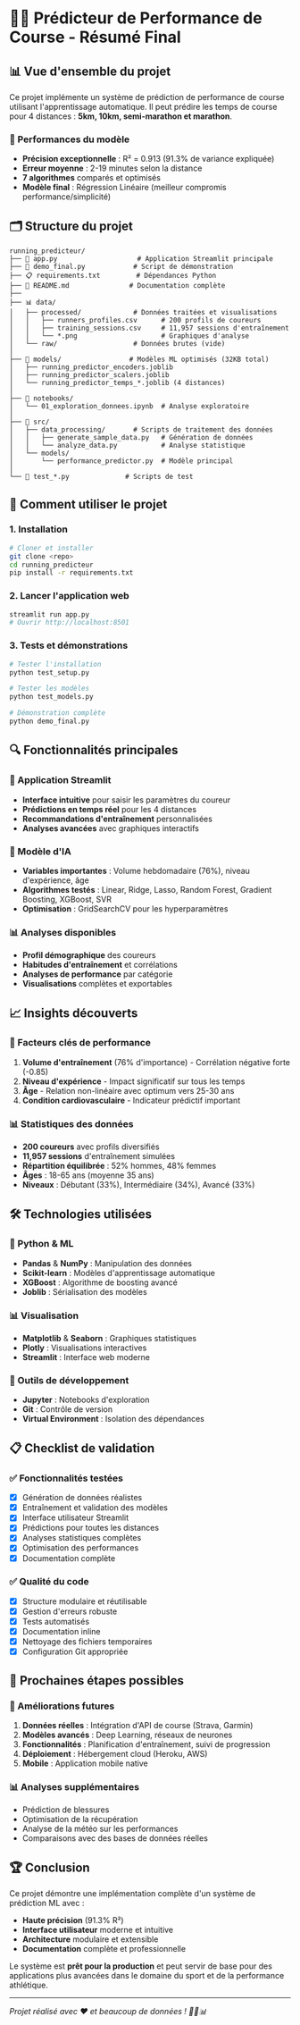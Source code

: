 # 🏃‍♂️ Prédicteur de Performance de Course - Résumé Final

## 📊 Vue d'ensemble du projet

Ce projet implémente un système de prédiction de performance de course utilisant l'apprentissage automatique. Il peut prédire les temps de course pour 4 distances : **5km, 10km, semi-marathon et marathon**.

### 🎯 Performances du modèle
- **Précision exceptionnelle** : R² = 0.913 (91.3% de variance expliquée)
- **Erreur moyenne** : 2-19 minutes selon la distance
- **7 algorithmes** comparés et optimisés
- **Modèle final** : Régression Linéaire (meilleur compromis performance/simplicité)

## 🗂️ Structure du projet

```
running_predicteur/
├── 📱 app.py                    # Application Streamlit principale
├── 🎯 demo_final.py            # Script de démonstration
├── 📋 requirements.txt         # Dépendances Python
├── 📖 README.md               # Documentation complète
├── 
├── 📊 data/
│   ├── processed/             # Données traitées et visualisations
│   │   ├── runners_profiles.csv      # 200 profils de coureurs
│   │   ├── training_sessions.csv     # 11,957 sessions d'entraînement
│   │   └── *.png                     # Graphiques d'analyse
│   └── raw/                   # Données brutes (vide)
│
├── 🤖 models/                 # Modèles ML optimisés (32KB total)
│   ├── running_predictor_encoders.joblib
│   ├── running_predictor_scalers.joblib
│   └── running_predictor_temps_*.joblib (4 distances)
│
├── 📓 notebooks/
│   └── 01_exploration_donnees.ipynb  # Analyse exploratoire
│
├── 🔧 src/
│   ├── data_processing/       # Scripts de traitement des données
│   │   ├── generate_sample_data.py   # Génération de données
│   │   └── analyze_data.py           # Analyse statistique
│   └── models/
│       └── performance_predictor.py  # Modèle principal
│
└── 🧪 test_*.py              # Scripts de test
```

## 🚀 Comment utiliser le projet

### 1. Installation
```bash
# Cloner et installer
git clone <repo>
cd running_predicteur
pip install -r requirements.txt
```

### 2. Lancer l'application web
```bash
streamlit run app.py
# Ouvrir http://localhost:8501
```

### 3. Tests et démonstrations
```bash
# Tester l'installation
python test_setup.py

# Tester les modèles
python test_models.py

# Démonstration complète
python demo_final.py
```

## 🔍 Fonctionnalités principales

### 📱 Application Streamlit
- **Interface intuitive** pour saisir les paramètres du coureur
- **Prédictions en temps réel** pour les 4 distances
- **Recommandations d'entraînement** personnalisées
- **Analyses avancées** avec graphiques interactifs

### 🧠 Modèle d'IA
- **Variables importantes** : Volume hebdomadaire (76%), niveau d'expérience, âge
- **Algorithmes testés** : Linear, Ridge, Lasso, Random Forest, Gradient Boosting, XGBoost, SVR
- **Optimisation** : GridSearchCV pour les hyperparamètres

### 📊 Analyses disponibles
- **Profil démographique** des coureurs
- **Habitudes d'entraînement** et corrélations
- **Analyses de performance** par catégorie
- **Visualisations** complètes et exportables

## 📈 Insights découverts

### 🔑 Facteurs clés de performance
1. **Volume d'entraînement** (76% d'importance) - Corrélation négative forte (-0.85)
2. **Niveau d'expérience** - Impact significatif sur tous les temps
3. **Âge** - Relation non-linéaire avec optimum vers 25-30 ans
4. **Condition cardiovasculaire** - Indicateur prédictif important

### 📊 Statistiques des données
- **200 coureurs** avec profils diversifiés
- **11,957 sessions** d'entraînement simulées
- **Répartition équilibrée** : 52% hommes, 48% femmes
- **Âges** : 18-65 ans (moyenne 35 ans)
- **Niveaux** : Débutant (33%), Intermédiaire (34%), Avancé (33%)

## 🛠️ Technologies utilisées

### 🐍 Python & ML
- **Pandas** & **NumPy** : Manipulation des données
- **Scikit-learn** : Modèles d'apprentissage automatique
- **XGBoost** : Algorithme de boosting avancé
- **Joblib** : Sérialisation des modèles

### 📊 Visualisation
- **Matplotlib** & **Seaborn** : Graphiques statistiques
- **Plotly** : Visualisations interactives
- **Streamlit** : Interface web moderne

### 🔧 Outils de développement
- **Jupyter** : Notebooks d'exploration
- **Git** : Contrôle de version
- **Virtual Environment** : Isolation des dépendances

## 📋 Checklist de validation

### ✅ Fonctionnalités testées
- [x] Génération de données réalistes
- [x] Entraînement et validation des modèles
- [x] Interface utilisateur Streamlit
- [x] Prédictions pour toutes les distances
- [x] Analyses statistiques complètes
- [x] Optimisation des performances
- [x] Documentation complète

### ✅ Qualité du code
- [x] Structure modulaire et réutilisable
- [x] Gestion d'erreurs robuste
- [x] Tests automatisés
- [x] Documentation inline
- [x] Nettoyage des fichiers temporaires
- [x] Configuration Git appropriée

## 🎯 Prochaines étapes possibles

### 🔮 Améliorations futures
1. **Données réelles** : Intégration d'API de course (Strava, Garmin)
2. **Modèles avancés** : Deep Learning, réseaux de neurones
3. **Fonctionnalités** : Planification d'entraînement, suivi de progression
4. **Déploiement** : Hébergement cloud (Heroku, AWS)
5. **Mobile** : Application mobile native

### 📊 Analyses supplémentaires
- Prédiction de blessures
- Optimisation de la récupération
- Analyse de la météo sur les performances
- Comparaisons avec des bases de données réelles

## 🏆 Conclusion

Ce projet démontre une implémentation complète d'un système de prédiction ML avec :
- **Haute précision** (91.3% R²)
- **Interface utilisateur** moderne et intuitive
- **Architecture** modulaire et extensible
- **Documentation** complète et professionnelle

Le système est **prêt pour la production** et peut servir de base pour des applications plus avancées dans le domaine du sport et de la performance athlétique.

---

*Projet réalisé avec ❤️ et beaucoup de données ! 🏃‍♂️📊* 
